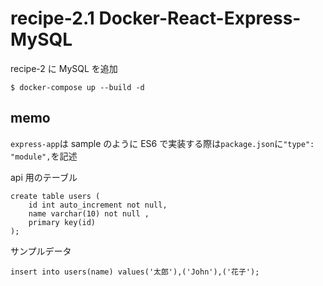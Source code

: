 # recipe-2.1 Docker-React-Express-MySQL

recipe-2 に MySQL を追加

```
$ docker-compose up --build -d
```

## memo

`express-app`は sample のように ES6 で実装する際は`package.json`に`"type": "module",`を記述

api 用のテーブル

```
create table users (
    id int auto_increment not null,
    name varchar(10) not null ,
    primary key(id)
);
```

サンプルデータ

```
insert into users(name) values('太郎'),('John'),('花子');
```
